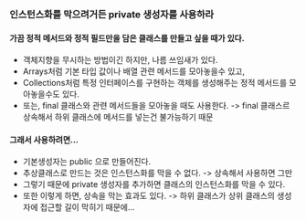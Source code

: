 ﻿### 인스턴스화를 막으려거든 private 생성자를 사용하라

#### 가끔 정적 메서드와 정적 필드만을 담은 클래스를 만들고 싶을 때가 있다.
- 객체지향을 무시하는 방법이긴 하지만, 나름 쓰임새가 있다.
- Arrays처럼 기본 타입 값이나 배열 관련 메서드를 모아놓을수 있고,
- Collections처럼 특정 인터페이스를 구현하는 객체를 생성해주는 정적 메서드를 모아놓을수도 있다.
- 또는, final 클래스와 관련 메서드들을 모아놓을 때도 사용한다. -> final 클래스르 상속해서 하위 클래스에 메서드를 넣는건 불가능하기 때문
#### 그래서 사용하려면...
- 기본생성자는 public 으로 만들어진다.
- 추상클래스로 만드는 것은 인스턴스화를 막을 수 없다. -> 상속해서 사용하면 그만
- 그렇기 때문에 private 생성자를 추가하면 클래스의 인스턴스화를 막을 수 있다.
- 또한 이렇게 하면, 상속을 막는 효과도 있다. -> 하위 클래스가 상위 클래스의 생성자에 접근할 길이 막히기 때문에...